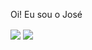 Oi! Eu sou o José

<div>
  <img align="center" src="https://github-readme-stats.vercel.app/api?username=Soraaslon&show_icons=true&include_all_commits=true&count_private=true&theme=tokyonight
">
  <img align="center" src="https://github-readme-stats.vercel.app/api/top-langs/?username=anuraghazra&theme=tokyonight&layout=compact"
</div
